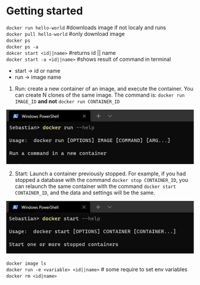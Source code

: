 # Getting started

`docker run hello-world` #downloads image if not localy and runs <br />
`docker pull hello-world` #only download image <br />
`docker ps` <br />
`docker ps -a` <br />
`dokcer start <id||name>` #returns id || name <br />
`docker start -a <id||name>` #shows result of command in terminal <br />

-   start -> id or name
-   run -> image name

1. Run: create a new container of an image, and execute the container. You can create N clones of the same image. The command is: `docker run IMAGE_ID` **and not** `docker run CONTAINER_ID`

![ScreenShot](h1.PNG)

2. Start: Launch a container previously stopped. For example, if you had stopped a database with the command `docker stop CONTAINER_ID`, you can relaunch the same container with the command `docker start CONTAINER_ID`, and the data and settings will be the same.

![ScreenShot](h2.PNG)

`docker image ls` <br />
`docker run -e <variable> <id||name>` # some require to set env variables <br />
`docker rm <id|name>` <br />
